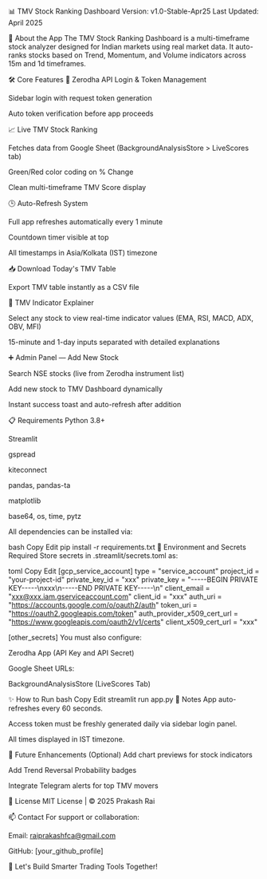 📊 TMV Stock Ranking Dashboard
Version: v1.0-Stable-Apr25
Last Updated: April 2025

🚀 About the App
The TMV Stock Ranking Dashboard is a multi-timeframe stock analyzer designed for Indian markets using real market data.
It auto-ranks stocks based on Trend, Momentum, and Volume indicators across 15m and 1d timeframes.

🛠️ Core Features
🔐 Zerodha API Login & Token Management

Sidebar login with request token generation

Auto token verification before app proceeds

📈 Live TMV Stock Ranking

Fetches data from Google Sheet (BackgroundAnalysisStore > LiveScores tab)

Green/Red color coding on % Change

Clean multi-timeframe TMV Score display

🕒 Auto-Refresh System

Full app refreshes automatically every 1 minute

Countdown timer visible at top

All timestamps in Asia/Kolkata (IST) timezone

📥 Download Today's TMV Table

Export TMV table instantly as a CSV file

📘 TMV Indicator Explainer

Select any stock to view real-time indicator values (EMA, RSI, MACD, ADX, OBV, MFI)

15-minute and 1-day inputs separated with detailed explanations

➕ Admin Panel — Add New Stock

Search NSE stocks (live from Zerodha instrument list)

Add new stock to TMV Dashboard dynamically

Instant success toast and auto-refresh after addition

📋 Requirements
Python 3.8+

Streamlit

gspread

kiteconnect

pandas, pandas-ta

matplotlib

base64, os, time, pytz

All dependencies can be installed via:

bash
Copy
Edit
pip install -r requirements.txt
🔑 Environment and Secrets Required
Store secrets in .streamlit/secrets.toml as:

toml
Copy
Edit
[gcp_service_account]
type = "service_account"
project_id = "your-project-id"
private_key_id = "xxx"
private_key = "-----BEGIN PRIVATE KEY-----\\nxxx\\n-----END PRIVATE KEY-----\\n"
client_email = "xxx@xxx.iam.gserviceaccount.com"
client_id = "xxx"
auth_uri = "https://accounts.google.com/o/oauth2/auth"
token_uri = "https://oauth2.googleapis.com/token"
auth_provider_x509_cert_url = "https://www.googleapis.com/oauth2/v1/certs"
client_x509_cert_url = "xxx"

[other_secrets]
You must also configure:

Zerodha App (API Key and API Secret)

Google Sheet URLs:

BackgroundAnalysisStore (LiveScores Tab)

✨ How to Run
bash
Copy
Edit
streamlit run app.py
📌 Notes
App auto-refreshes every 60 seconds.

Access token must be freshly generated daily via sidebar login panel.

All times displayed in IST timezone.

🧠 Future Enhancements (Optional)
Add chart previews for stock indicators

Add Trend Reversal Probability badges

Integrate Telegram alerts for top TMV movers

📎 License
MIT License | © 2025 Prakash Rai

📫 Contact
For support or collaboration:

Email: raiprakashfca@gmail.com

GitHub: [your_github_profile]

🎯 Let's Build Smarter Trading Tools Together!
